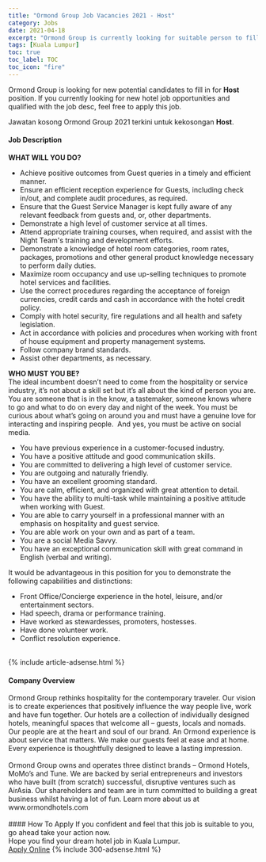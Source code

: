 ```yaml
---
title: "Ormond Group Job Vacancies 2021 - Host" 
category: Jobs 
date: 2021-04-18 
excerpt: "Ormond Group is currently looking for suitable person to fill in the Host which positioned at Kuala Lumpur" 
tags: [Kuala Lumpur] 
toc: true 
toc_label: TOC 
toc_icon: "fire" 
--- 
```


<p>Ormond Group is looking for new potential candidates to fill in for <b>Host</b> position. If you currently looking for new hotel job opportunities and qualified with the job desc, feel free to apply this job.
</p>Jawatan kosong Ormond Group 2021 terkini untuk kekosongan <b>Host</b>. 
<div><div><h4>Job Description</h4></div><div><div><span><div><div><strong>WHAT WILL YOU DO?</strong></div><ul><li>Achieve positive outcomes from Guest queries in a timely and efficient manner.</li><li>Ensure an efficient reception experience for Guests, including check in/out, and complete audit procedures, as required.</li><li>Ensure that the Guest Service Manager is kept fully aware of any relevant feedback from guests and, or, other departments.</li><li>Demonstrate a high level of customer service at all times.</li><li>Attend appropriate training courses, when required, and assist with the Night Team's training and development efforts.</li><li>Demonstrate a knowledge of hotel room categories, room rates, packages, promotions and other general product knowledge necessary to perform daily duties.</li><li>Maximize room occupancy and use up-selling techniques to promote hotel services and facilities.</li><li>Use the correct procedures regarding the acceptance of foreign currencies, credit cards and cash in accordance with the hotel credit policy.</li><li>Comply with hotel security, fire regulations and all health and safety legislation.</li><li>Act in accordance with policies and procedures when working with front of house equipment and property management systems.</li><li>Follow company brand standards.</li><li>Assist other departments, as necessary.</li></ul><div><b>WHO MUST YOU BE?</b></div><div>The ideal incumbent doesn&#8217;t need to come from the hospitality or service industry, it&#8217;s not about a skill set but it&#8217;s all about the kind of person you are. You are someone that is in the know, a tastemaker, someone knows where to go and what to do on every day and night of the week. You must be curious about what&#8217;s going on around you and must have a genuine love for interacting and inspiring people.&#160; And yes, you must be active on social media.<ul><li>You have previous experience in a customer-focused industry.</li><li>You have a positive attitude and good communication skills.</li><li>You are committed to delivering a high level of customer service.</li><li>You are outgoing and naturally friendly.</li><li>You have an excellent grooming standard.</li><li>You are calm, efficient, and organized with great attention to detail.</li><li>You have the ability to multi-task while maintaining a positive attitude when working with Guest.</li><li>You are able to carry yourself in a professional manner with an emphasis on hospitality and guest service.</li><li>You are able work on your own and as part of a team.</li><li>You are a social Media Savvy.</li><li>You have an exceptional communication skill with great command in English (verbal and writing).</li></ul><div>It would be advantageous in this position for you to demonstrate the following capabilities and distinctions:</div><ul><li>Front Office/Concierge experience in the hotel, leisure, and/or entertainment sectors.</li><li>Had speech, drama or performance training.</li><li>Have worked as stewardesses, promoters, hostesses.</li><li>Have done volunteer work.</li><li>Conflict resolution experience.<br>&#160;</li></ul></div></div></span></div></div></div> 
{% include article-adsense.html %} 
<div><div><h4>Company Overview</h4></div><div><div><span><div><div>
	Ormond Group rethinks hospitality for the contemporary traveler. Our vision is to create experiences that positively influence the way people live, work and have fun together. Our hotels are a collection of individually designed hotels, meaningful spaces that welcome all &#8211; guests, locals and nomads. Our people are at the heart and soul of our brand. An Ormond experience is about service that matters. We make our guests feel at ease and at home. Every experience is thoughtfully designed to leave a lasting impression.<br>
<br>
	Ormond Group owns and operates three distinct brands &#8211; Ormond Hotels, MoMo&#8217;s and Tune. We are backed by serial entrepreneurs and investors who have built (from scratch) successful, disruptive ventures such as AirAsia. Our shareholders and team are in turn committed to building a great business whilst having a lot of fun. Learn more about us at www.ormondhotels.com<br>
	&#160;</div></div></span></div></div></div> 
#### How To Apply 
If you confident and feel that this job is suitable to you, go ahead take your action now. <br/> 
Hope you find your dream hotel job in Kuala Lumpur. <br/> 
<a href="https://www.jobstreet.com.my/en/job/host-4525940?jobId=jobstreet-my-job-4525940" class="btn btn--info" target="_blank" rel="nofollow noopenner">Apply Online</a> 
{% include 300-adsense.html %} 